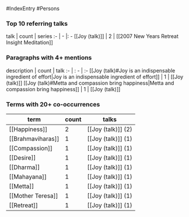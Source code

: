 #IndexEntry #Persons

### Top 10 referring talks
talk | count | series
:- | - |: -
[[Joy (talk)]] | 2 | [[2007 New Years Retreat Insight Meditation]]

### Paragraphs with 4+ mentions
description | count | talk
:- | : - | :-
[[Joy (talk)#Joy is an indispensable ingredient of effort\|Joy is an indispensable ingredient of effort]] | 1 | [[Joy (talk)]]
[[Joy (talk)#Metta and compassion bring happiness\|Metta and compassion bring happiness]] | 1 | [[Joy (talk)]]

### Terms with 20+ co-occurrences
term | count | talks
-|-|-
[[Happiness]] | 2 | <span class="counts">[[Joy (talk)]] (2)</span> 
[[Brahmaviharas]] | 1 | <span class="counts">[[Joy (talk)]] (1)</span> 
[[Compassion]] | 1 | <span class="counts">[[Joy (talk)]] (1)</span> 
[[Desire]] | 1 | <span class="counts">[[Joy (talk)]] (1)</span> 
[[Dharma]] | 1 | <span class="counts">[[Joy (talk)]] (1)</span> 
[[Mahayana]] | 1 | <span class="counts">[[Joy (talk)]] (1)</span> 
[[Metta]] | 1 | <span class="counts">[[Joy (talk)]] (1)</span> 
[[Mother Teresa]] | 1 | <span class="counts">[[Joy (talk)]] (1)</span> 
[[Retreat]] | 1 | <span class="counts">[[Joy (talk)]] (1)</span> 

